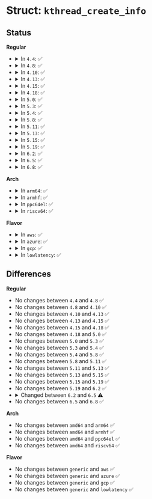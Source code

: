 # Struct: <code>kthread_create_info</code>

## Status
<b>Regular</b>
<ul>
<li>
<details>
<summary>In <code>4.4</code>: ✅</summary>

```c
struct kthread_create_info {
    int (*threadfn)(void *);
    void *data;
    int node;
    struct task_struct *result;
    struct completion *done;
    struct list_head list;
};
```
</details>
</li>
<li>
<details>
<summary>In <code>4.8</code>: ✅</summary>

```c
struct kthread_create_info {
    int (*threadfn)(void *);
    void *data;
    int node;
    struct task_struct *result;
    struct completion *done;
    struct list_head list;
};
```
</details>
</li>
<li>
<details>
<summary>In <code>4.10</code>: ✅</summary>

```c
struct kthread_create_info {
    int (*threadfn)(void *);
    void *data;
    int node;
    struct task_struct *result;
    struct completion *done;
    struct list_head list;
};
```
</details>
</li>
<li>
<details>
<summary>In <code>4.13</code>: ✅</summary>

```c
struct kthread_create_info {
    int (*threadfn)(void *);
    void *data;
    int node;
    struct task_struct *result;
    struct completion *done;
    struct list_head list;
};
```
</details>
</li>
<li>
<details>
<summary>In <code>4.15</code>: ✅</summary>

```c
struct kthread_create_info {
    int (*threadfn)(void *);
    void *data;
    int node;
    struct task_struct *result;
    struct completion *done;
    struct list_head list;
};
```
</details>
</li>
<li>
<details>
<summary>In <code>4.18</code>: ✅</summary>

```c
struct kthread_create_info {
    int (*threadfn)(void *);
    void *data;
    int node;
    struct task_struct *result;
    struct completion *done;
    struct list_head list;
};
```
</details>
</li>
<li>
<details>
<summary>In <code>5.0</code>: ✅</summary>

```c
struct kthread_create_info {
    int (*threadfn)(void *);
    void *data;
    int node;
    struct task_struct *result;
    struct completion *done;
    struct list_head list;
};
```
</details>
</li>
<li>
<details>
<summary>In <code>5.3</code>: ✅</summary>

```c
struct kthread_create_info {
    int (*threadfn)(void *);
    void *data;
    int node;
    struct task_struct *result;
    struct completion *done;
    struct list_head list;
};
```
</details>
</li>
<li>
<details>
<summary>In <code>5.4</code>: ✅</summary>

```c
struct kthread_create_info {
    int (*threadfn)(void *);
    void *data;
    int node;
    struct task_struct *result;
    struct completion *done;
    struct list_head list;
};
```
</details>
</li>
<li>
<details>
<summary>In <code>5.8</code>: ✅</summary>

```c
struct kthread_create_info {
    int (*threadfn)(void *);
    void *data;
    int node;
    struct task_struct *result;
    struct completion *done;
    struct list_head list;
};
```
</details>
</li>
<li>
<details>
<summary>In <code>5.11</code>: ✅</summary>

```c
struct kthread_create_info {
    int (*threadfn)(void *);
    void *data;
    int node;
    struct task_struct *result;
    struct completion *done;
    struct list_head list;
};
```
</details>
</li>
<li>
<details>
<summary>In <code>5.13</code>: ✅</summary>

```c
struct kthread_create_info {
    int (*threadfn)(void *);
    void *data;
    int node;
    struct task_struct *result;
    struct completion *done;
    struct list_head list;
};
```
</details>
</li>
<li>
<details>
<summary>In <code>5.15</code>: ✅</summary>

```c
struct kthread_create_info {
    int (*threadfn)(void *);
    void *data;
    int node;
    struct task_struct *result;
    struct completion *done;
    struct list_head list;
};
```
</details>
</li>
<li>
<details>
<summary>In <code>5.19</code>: ✅</summary>

```c
struct kthread_create_info {
    int (*threadfn)(void *);
    void *data;
    int node;
    struct task_struct *result;
    struct completion *done;
    struct list_head list;
};
```
</details>
</li>
<li>
<details>
<summary>In <code>6.2</code>: ✅</summary>

```c
struct kthread_create_info {
    int (*threadfn)(void *);
    void *data;
    int node;
    struct task_struct *result;
    struct completion *done;
    struct list_head list;
};
```
</details>
</li>
<li>
<details>
<summary>In <code>6.5</code>: ✅</summary>

```c
struct kthread_create_info {
    char *full_name;
    int (*threadfn)(void *);
    void *data;
    int node;
    struct task_struct *result;
    struct completion *done;
    struct list_head list;
};
```
</details>
</li>
<li>
<details>
<summary>In <code>6.8</code>: ✅</summary>

```c
struct kthread_create_info {
    char *full_name;
    int (*threadfn)(void *);
    void *data;
    int node;
    struct task_struct *result;
    struct completion *done;
    struct list_head list;
};
```
</details>
</li>
</ul>
<b>Arch</b>
<ul>
<li>
<details>
<summary>In <code>arm64</code>: ✅</summary>

```c
struct kthread_create_info {
    int (*threadfn)(void *);
    void *data;
    int node;
    struct task_struct *result;
    struct completion *done;
    struct list_head list;
};
```
</details>
</li>
<li>
<details>
<summary>In <code>armhf</code>: ✅</summary>

```c
struct kthread_create_info {
    int (*threadfn)(void *);
    void *data;
    int node;
    struct task_struct *result;
    struct completion *done;
    struct list_head list;
};
```
</details>
</li>
<li>
<details>
<summary>In <code>ppc64el</code>: ✅</summary>

```c
struct kthread_create_info {
    int (*threadfn)(void *);
    void *data;
    int node;
    struct task_struct *result;
    struct completion *done;
    struct list_head list;
};
```
</details>
</li>
<li>
<details>
<summary>In <code>riscv64</code>: ✅</summary>

```c
struct kthread_create_info {
    int (*threadfn)(void *);
    void *data;
    int node;
    struct task_struct *result;
    struct completion *done;
    struct list_head list;
};
```
</details>
</li>
</ul>
<b>Flavor</b>
<ul>
<li>
<details>
<summary>In <code>aws</code>: ✅</summary>

```c
struct kthread_create_info {
    int (*threadfn)(void *);
    void *data;
    int node;
    struct task_struct *result;
    struct completion *done;
    struct list_head list;
};
```
</details>
</li>
<li>
<details>
<summary>In <code>azure</code>: ✅</summary>

```c
struct kthread_create_info {
    int (*threadfn)(void *);
    void *data;
    int node;
    struct task_struct *result;
    struct completion *done;
    struct list_head list;
};
```
</details>
</li>
<li>
<details>
<summary>In <code>gcp</code>: ✅</summary>

```c
struct kthread_create_info {
    int (*threadfn)(void *);
    void *data;
    int node;
    struct task_struct *result;
    struct completion *done;
    struct list_head list;
};
```
</details>
</li>
<li>
<details>
<summary>In <code>lowlatency</code>: ✅</summary>

```c
struct kthread_create_info {
    int (*threadfn)(void *);
    void *data;
    int node;
    struct task_struct *result;
    struct completion *done;
    struct list_head list;
};
```
</details>
</li>
</ul>

## Differences
<b>Regular</b>
<ul>
<li>
No changes between <code>4.4</code> and <code>4.8</code> ✅
</li>
<li>
No changes between <code>4.8</code> and <code>4.10</code> ✅
</li>
<li>
No changes between <code>4.10</code> and <code>4.13</code> ✅
</li>
<li>
No changes between <code>4.13</code> and <code>4.15</code> ✅
</li>
<li>
No changes between <code>4.15</code> and <code>4.18</code> ✅
</li>
<li>
No changes between <code>4.18</code> and <code>5.0</code> ✅
</li>
<li>
No changes between <code>5.0</code> and <code>5.3</code> ✅
</li>
<li>
No changes between <code>5.3</code> and <code>5.4</code> ✅
</li>
<li>
No changes between <code>5.4</code> and <code>5.8</code> ✅
</li>
<li>
No changes between <code>5.8</code> and <code>5.11</code> ✅
</li>
<li>
No changes between <code>5.11</code> and <code>5.13</code> ✅
</li>
<li>
No changes between <code>5.13</code> and <code>5.15</code> ✅
</li>
<li>
No changes between <code>5.15</code> and <code>5.19</code> ✅
</li>
<li>
No changes between <code>5.19</code> and <code>6.2</code> ✅
</li>
<li>
<details>
<summary>Changed between <code>6.2</code> and <code>6.5</code> ⚠️</summary>
<ul>
<li>
<b>Field added. </b>
<code>char *full_name</code>
</li>
</ul>
</details>
</li>
<li>
No changes between <code>6.5</code> and <code>6.8</code> ✅
</li>
</ul>
<b>Arch</b>
<ul>
<li>
No changes between <code>amd64</code> and <code>arm64</code> ✅
</li>
<li>
No changes between <code>amd64</code> and <code>armhf</code> ✅
</li>
<li>
No changes between <code>amd64</code> and <code>ppc64el</code> ✅
</li>
<li>
No changes between <code>amd64</code> and <code>riscv64</code> ✅
</li>
</ul>
<b>Flavor</b>
<ul>
<li>
No changes between <code>generic</code> and <code>aws</code> ✅
</li>
<li>
No changes between <code>generic</code> and <code>azure</code> ✅
</li>
<li>
No changes between <code>generic</code> and <code>gcp</code> ✅
</li>
<li>
No changes between <code>generic</code> and <code>lowlatency</code> ✅
</li>
</ul>

